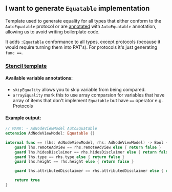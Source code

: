 ## I want to generate `Equatable` implementation


Template used to generate equality for all types that either conform to the `AutoEquatable` protocol or are [annotated](Writing%20templates.md#using-source-annotations) with `AutoEquatable` annotation, allowing us to avoid writing boilerplate code.

It adds `:Equatable` conformance to all types, except protocols (because it would require turning them into PAT's).
For protocols it's just generating `func ==`.

### [Stencil template](https://github.com/krzysztofzablocki/Sourcery/blob/master/Templates/Templates/AutoEquatable.stencil)

#### Available variable annotations:

- `skipEquality` allows you to skip variable from being compared.
- `arrayEquality` mark this to use array comparsion for variables that have array of items that don't implement `Equatable` but have `==` operator e.g. Protocols

#### Example output:

```swift
// MARK: - AdNodeViewModel AutoEquatable
extension AdNodeViewModel: Equatable {}

internal func == (lhs: AdNodeViewModel, rhs: AdNodeViewModel) -> Bool {
    guard lhs.remoteAdView == rhs.remoteAdView else { return false }
    guard lhs.hidesDisclaimer == rhs.hidesDisclaimer else { return false }
    guard lhs.type == rhs.type else { return false }
    guard lhs.height == rhs.height else { return false }

    guard lhs.attributedDisclaimer == rhs.attributedDisclaimer else { return false }

    return true
}
```
